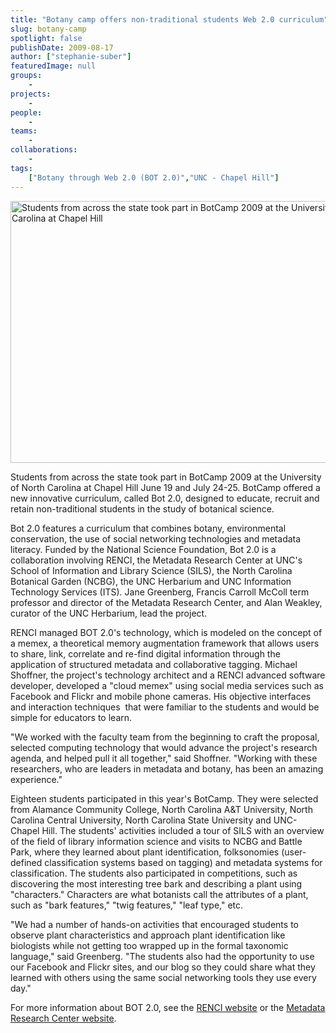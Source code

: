 ```yaml
---
title: "Botany camp offers non-traditional students Web 2.0 curriculum"
slug: botany-camp
spotlight: false
publishDate: 2009-08-17
author: ["stephanie-suber"]
featuredImage: null
groups:
    - 
projects:
    - 
people:
    - 
teams: 
    - 
collaborations:
    - 
tags:
    ["Botany through Web 2.0 (BOT 2.0)","UNC - Chapel Hill"]
---
```

<p><a href="https://www.renci.org/wp-content/uploads/2009/08/bot-story-img.jpg"><img class="alignnone size-full wp-image-3989" title="bot-story-img" src="https://www.renci.org/wp-content/uploads/2009/08/bot-story-img.jpg" alt="Students from across the state took part in BotCamp 2009 at the University of North Carolina at Chapel Hill" width="630" height="419" /></a></p>

<p>Students from across the state took part in BotCamp 2009 at the University of North Carolina at Chapel Hill June 19 and July 24-25. BotCamp offered a new innovative curriculum, called Bot 2.0, designed to educate, recruit and retain non-traditional students in the study of botanical science.</p>

<p>Bot 2.0 features a curriculum that combines botany, environmental conservation, the use of social networking technologies and metadata literacy. Funded by the National Science Foundation, Bot 2.0 is a collaboration involving RENCI, the Metadata Research Center at UNC's School of Information and Library Science (SILS), the North Carolina Botanical Garden (NCBG), the UNC Herbarium and UNC Information Technology Services (ITS). Jane Greenberg, Francis Carroll McColl term professor and director of the Metadata Research Center, and Alan Weakley, curator of the UNC Herbarium, lead the project.</p>

<p>RENCI managed BOT 2.0's technology, which is modeled on the concept of a memex, a theoretical memory augmentation framework that allows users to share, link, correlate and re-find digital information through the application of structured metadata and collaborative tagging. Michael Shoffner, the project's technology architect and a RENCI advanced software developer, developed a "cloud memex" using social media services such as Facebook and Flickr and mobile phone cameras. His objective interfaces and interaction techniques  that were familiar to the students and would be simple for educators to learn.</p>

<p>"We worked with the faculty team from the beginning to craft the proposal, selected computing technology that would advance the project's research agenda, and helped pull it all together," said Shoffner. "Working with these researchers, who are leaders in metadata and botany, has been an amazing experience."</p>

<p>Eighteen students participated in this year's BotCamp. They were selected from Alamance Community College, North Carolina A&amp;T University, North Carolina Central University, North Carolina State University and UNC-Chapel Hill. The students' activities included a tour of SILS with an overview of the field of library information science and visits to NCBG and Battle Park, where they learned about plant identification, folksonomies (user-defined classification systems based on tagging) and metadata systems for classification. The students also participated in competitions, such as discovering the most interesting tree bark and describing a plant using "characters." Characters are what botanists call the attributes of a plant, such as "bark features," "twig features," "leaf type," etc.</p>

<p>"We had a number of hands-on activities that encouraged students to observe plant characteristics and approach plant identification like biologists while not getting too wrapped up in the formal taxonomic language," said Greenberg. "The students also had the opportunity to use our Facebook and Flickr sites, and our blog so they could share what they learned with others using the same social networking tools they use every day."</p>

<p>For more information about BOT 2.0, see the <a href="https://www.renci.org/focus-areas/education-and-outreach/bot-20">RENCI website</a> or the <a href="http://ils.unc.edu/mrc/">Metadata Research Center website</a>.</p>
